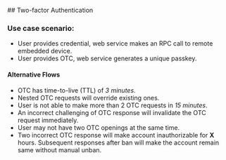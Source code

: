 ## Two-factor Authentication

### Use case scenario:
* User provides credential, web service makes an RPC call to remote embedded device.
* User provides OTC, web service generates a unique passkey.

#### Alternative Flows
* OTC has time-to-live (TTL) of *3 minutes*.
* Nested OTC requests will override existing ones.
* User is not able to make more than 2 OTC requests in *15 minutes*.
* An incorrect challenging of OTC response will invalidate the OTC request immediately.
* User may not have two OTC openings at the same time.
* Two incorrect OTC response will make account inauthorizable for **X** hours. Subsequent responses after ban will make the account remain same without manual unban.
